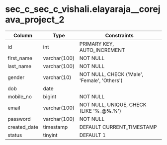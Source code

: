 # sec_c_sec_c_vishali.elayaraja__corejava_project_2



| Column      | Type           | Constraints                                 |
|-------------|----------------|---------------------------------------------|
| id          | int            | PRIMARY KEY, AUTO_INCREMENT                 |
| first_name  | varchar(100)   | NOT NULL                                    |
| last_name   | varchar(100)   | NOT NULL                                    |
| gender      | varchar(10)    | NOT NULL, CHECK ('Male', 'Female', 'Others')|
| dob         | date           |                                             |
| mobile_no   | bigint         | NOT NULL                                    |
| email       | varchar(100)   | NOT NULL, UNIQUE, CHECK (LIKE '%_@__%.__%') |
| password    | varchar(100)   | NOT NULL                                    |
| created_date| timestamp      | DEFAULT CURRENT_TIMESTAMP                   |
| status      | tinyint        | DEFAULT 1                                   |
